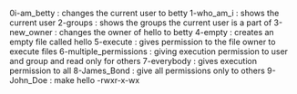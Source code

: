 0i-am_betty : changes the current user to betty
1-who_am_i : shows the current user
2-groups : shows the groups the current user is a part of
3-new_owner : changes the owner of hello to betty
4-empty : creates an empty file called hello
5-execute : gives permission to the file owner to execute files
6-multiple_permissions : giving execution permission to user and group and read only for others
7-everybody : gives execution permission to all
8-James_Bond : give all permissions only to others
9-John_Doe : make hello -rwxr-x-wx

